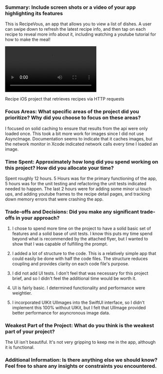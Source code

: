 ### Summary: Include screen shots or a video of your app highlighting its features
This is RecipeVous, an app that allows you to view a list of dishes. A user can swipe down to refresh the latest recipe info, and then tap on each recipe to reveal more info about it, including watching a youtube tutorial for how to make the meal!

![Showcase video](FetchiOSChallenge.mov)

Recipe iOS project that retrieves recipes via HTTP requests

### Focus Areas: What specific areas of the project did you prioritize? Why did you choose to focus on these areas?
I focused on solid caching to ensure that results from the api were only loaded once. This took a bit more work for images since I did not use AsyncImage. Documentation seems to indicate that it caches images, but the network monitor in Xcode indicated network calls every time I loaded an image.

### Time Spent: Approximately how long did you spend working on this project? How did you allocate your time?
Spent roughly 12 hours. 5 Hours was for the primary functioning of the app, 5 hours was for the unit testing and refactoring the unit tests indicated needed to happen. The last 2 hours were for adding some minor ui touch ups, and adding youtube frames to the recipe detail pages, and tracking down memory errors that were crashing the app.

### Trade-offs and Decisions: Did you make any significant trade-offs in your approach?
1. I chose to spend more time on the project to have a solid basic set of features and a solid base of unit tests. I know this puts my time spend beyond what is recommended by the attached flyer, but I wanted to show that I was capable of fulfilling the prompt.

2. I added a lot of structure to the code. This is a relatively simple app that could easily be done with half the code files. The structure reduces coupling and provides clarity on each code file's purpose.

3. I did not add UI tests. I don't feel that was necessary for this project brief, and so I didn't feel the additional time would be worth it.

4. UI is fairly basic. I determined functionality and performance were weightier.

5. I incorporated UIKit UIImages into the SwiftUI interface, so I didn't implement this 100% without UIKit, but I felt that UIImage provided better performance for asyncronous image data.

### Weakest Part of the Project: What do you think is the weakest part of your project?
The UI isn't beautiful. It's not very gripping to keep me in the app, although it is functional.

### Additional Information: Is there anything else we should know? Feel free to share any insights or constraints you encountered.
